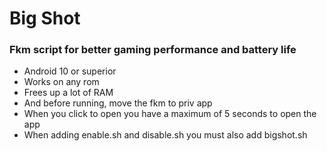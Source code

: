 # Big Shot
### Fkm script for better gaming performance and battery life

* Android 10 or superior
* Works on any rom
* Frees up a lot of RAM
* And before running, move the fkm to priv app
* When you click to open you have a maximum of 5 seconds to open the app
* When adding enable.sh and disable.sh you must also add bigshot.sh
